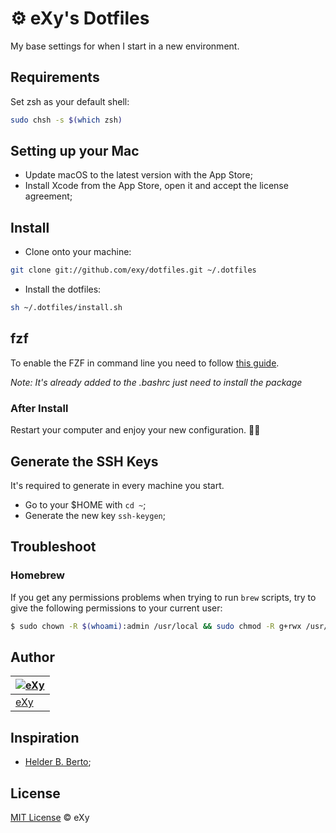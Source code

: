 # ⚙️ eXy's Dotfiles

My base settings for when I start in a new environment.

## Requirements

Set zsh as your default shell:

```bash
sudo chsh -s $(which zsh)
```

## Setting up your Mac

- Update macOS to the latest version with the App Store;
- Install Xcode from the App Store, open it and accept the license agreement;

## Install

- Clone onto your machine:

```bash
git clone git://github.com/exy/dotfiles.git ~/.dotfiles
```

- Install the dotfiles:

```bash
sh ~/.dotfiles/install.sh
```

## fzf

To enable the FZF in command line you need to follow [this guide](https://github.com/junegunn/fzf#installation).

_Note: It's already added to the .bashrc just need to install the package_

### After Install

Restart your computer and enjoy your new configuration. ✌🏻

## Generate the SSH Keys

It's required to generate in every machine you start.

- Go to your $HOME with `cd ~`;
- Generate the new key `ssh-keygen`;

## Troubleshoot

### Homebrew

If you get any permissions problems when trying to run `brew` scripts, try to give the following permissions to your current user:
```bash
$ sudo chown -R $(whoami):admin /usr/local && sudo chmod -R g+rwx /usr/local
```

## Author

| [![eXy](https://avatars.githubusercontent.com/u/435362?v=4&s=120)](https://github.com/eXy) |
| ------------------------------------------------------------------------------------------ |
| [eXy](https://exy.dev)                                                                     |

## Inspiration

- [Helder B. Berto](https://github.com/helderburato/dotfiles);

## License

[MIT License](LICENSE) © eXy
